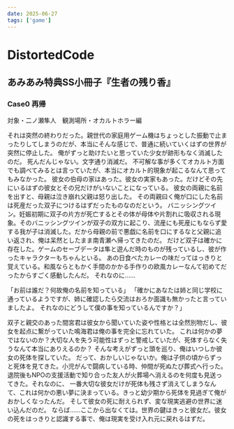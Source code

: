 ```yaml
---
date: 2025-06-27
tags: ['game']
---
```


# DistortedCode

## あみあみ特典SS小冊子『生者の残り香』

### Case0 再帰

対象・二ノ瀬隼人　観測場所・オカルトホラー編

それは突然の終わりだった。親世代の家庭用ゲーム機はちょっとした振動で止まったりしてしまうのだが、本当にそんな感じで、普通に続いていくはずの世界が突然に停止した。
俺がずっと助けたいと思っていた少女が跡形もなく消滅したのだ。
死んだんじゃない。文字通り消滅だ。
不可解な事が多くてオカルト方面でも調べてみるとは言っていたが、本当にオカルト的現象が起こるなんて思ってもみなかった。
彼女の伯母の家はあった。彼女の実家もあった。だけどその先にいるはずの彼女とその兄だけがいないことになっている。
彼女の両親に名前を出すと、母親は泣き崩れ父親は怒り出した。
その両親曰く俺が口にした名前は死産だった双子につけるはずだったものなのだという。
バニッシングツイン。妊娠初期に双子の片方が死亡するとその体が母体や片割れに吸収される現象。そのバニッシングツインが双子の双方に起こり、流産にも死産にもならず愛する我が子は消滅した。だから母親の前で悪戯に名前を口にするなと父親に追い返され、俺は呆然としたまま南青瀬へ帰ってきたのだ。
だけど双子は確かに存在した。ゲームのセーブデータは隼と遊んだ時のものが残っているし、彼が作ったキャラクターもちゃんといる。
あの日食べたカレーの味だってはっきりと覚えている。和風ならともかく手間のかかる手作りの欧風カレーなんて初めてだったからすごく感動したんだ。
それなのに……

「お前は誰だ？何故俺の名前を知っている」
「確かにあなたは姉と同じ学校に通っているようですが、姉に確認したら交流はおろか面識も無かったと言っていましたよ。
それなのにどうして僕の事を知っているんですか？」

双子と親交のあった間宮君は彼女から聞いていた姿や性格とは全然別物だし、彼女を起点に繋がっていた鳴海君は俺の事を完全に忘れていた。
これは何かの夢ではないのか？大切な人を失う可能性はずっと警戒していたが、死体すらなく失うなんて本当にありえるのか？
そんな考えがずっと頭を巡り、俺はいつしか彼女の死体を探していた。
だって、おかしいじゃないか。俺は子供の頃からずっと死体を見てきた。小児がんで闘病している時、仲間が死ぬたび葬式へ行った。
退院後もNPOの支援活動で知り合った友人が火葬場へ消えるのを何度も見送ってきた。それなのに、
一番大切な彼女だけが死体も残さず消えてしまうなんて、これは何かの悪い夢に決まっている。きっと幼少期から死体を見過ぎて俺がおかしくなったんだ。
そして彼女の死に耐えられず、変な現実逃避の世界に迷い込んだのだ。
ならば……ここから出なくては。世界の鍵はきっと彼女だ。彼女の死をはっきりと認識する事で、俺は現実を受け入れ元に戻れるはずだ。
